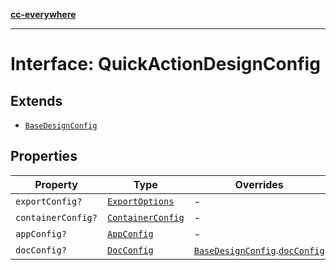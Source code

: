 [**cc-everywhere**](../../../../../../index.md)

***

# Interface: QuickActionDesignConfig

## Extends

- [`BaseDesignConfig`](base-design-config.md)

## Properties

| Property | Type | Overrides | Inherited from |
| ------ | ------ | ------ | ------ |
| `exportConfig?` | [`ExportOptions`](../../../export-config-types/type-aliases/export-options.md) | - | [`BaseDesignConfig`](base-design-config.md).[`exportConfig`](base-design-config.md#exportconfig) |
| `containerConfig?` | [`ContainerConfig`](../../../container-config-types/type-aliases/container-config.md) | - | [`BaseDesignConfig`](base-design-config.md).[`containerConfig`](base-design-config.md#containerconfig) |
| `appConfig?` | [`AppConfig`](../../app-config-types/interfaces/app-config.md) | - | [`BaseDesignConfig`](base-design-config.md).[`appConfig`](base-design-config.md#appconfig) |
| `docConfig?` | [`DocConfig`](../../doc-config-types/interfaces/doc-config.md) | [`BaseDesignConfig`](base-design-config.md).[`docConfig`](base-design-config.md#docconfig) | - |
